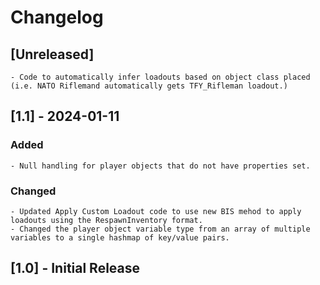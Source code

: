 # Changelog

## [Unreleased]
    - Code to automatically infer loadouts based on object class placed (i.e. NATO Riflemand automatically gets TFY_Rifleman loadout.)

## [1.1] - 2024-01-11

### Added 
    - Null handling for player objects that do not have properties set.

### Changed
    - Updated Apply Custom Loadout code to use new BIS mehod to apply loadouts using the RespawnInventory format.
    - Changed the player object variable type from an array of multiple variables to a single hashmap of key/value pairs.

## [1.0] - Initial Release